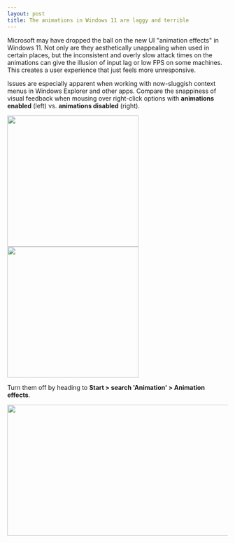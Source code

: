 ```yaml
---
layout: post
title: The animations in Windows 11 are laggy and terrible
---
```


Microsoft may have dropped the ball on the new UI "animation effects" in Windows 11. Not only are they aesthetically unappealing when used in certain places, but the inconsistent and overly slow attack times on the animations can give the illusion of input lag or low FPS on some machines. This creates a user experience that just feels more unresponsive.

Issues are especially apparent when working with now-sluggish context menus in Windows Explorer and other apps. Compare the snappiness of visual feedback when mousing over right-click options with **animations enabled** (left) vs. **animations disabled** (right).

<img src="{{ site.baseurl }}/images/win11-anims-on.gif" width="300" height="300"> <img src="{{ site.baseurl }}/images/win11-anims-off.gif" width="300" height="300">

Turn them off by heading to **Start > search 'Animation' > Animation effects**.

<img src="{{ site.baseurl }}/images/win11-anims-settings.png" width="600" height="300">
